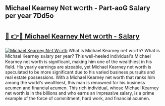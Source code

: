 ## Michael Kearney N𝚎t w𝚘rth - Part-aoG S𝚊lary per year 7Dd5o

# <h2><a href="http://gc021fx.nevu.top/?p=Michael+Kearney">🔗 👉🔴 Michael Kearney N𝚎t w𝚘rth - S𝚊lary</a></h2>

[![Michael Kearney N𝚎t W𝚘rth](https://i.imgur.com/Oavwk0R.jpeg)](http://gc021fx.nevu.top/?p=Michael+Kearney)
What is Michael Kearney n𝚎t w𝚘rth? What is Michael Kearney s𝚊lary per year?
This well-heeled individual's Michael Kearney net worth is significant, making him one of the wealthiest in his field. His yearly earnings are sizeable, yet Michael Kearney net worth is speculated to be more significant due to his varied business pursuits and real estate possessions. With a Michael Kearney net worth that ranks him among the world's wealthiest, this man is renowned for his business acumen and financial acumen. This rich individual, whose Michael Kearney net worth is in the billions and who earns an impressive salary, is a prime example of the force of commitment, hard work, and financial acumen.
